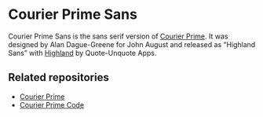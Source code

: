 # Courier Prime Sans

Courier Prime Sans is the sans serif version of [Courier Prime](https://github.com/quoteunquoteapps/CourierPrime). It was designed by Alan Dague-Greene for John August and released as “Highland Sans” with [Highland](http://quoteunquoteapps.com/highland/) by Quote-Unquote Apps.

## Related repositories

- [Courier Prime](https://github.com/quoteunquoteapps/CourierPrime)
- [Courier Prime Code](https://github.com/quoteunquoteapps/CourierPrimeCode)
